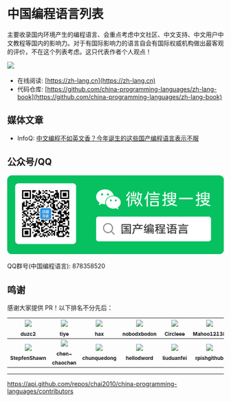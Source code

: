 # 中国编程语言列表

主要收录国内环境产生的编程语言、会重点考虑中文社区、中文支持、中文用户中文教程等国内的影响力。对于有国际影响力的语言自会有国际权威机构做出最客观的评价，不在这个列表考虑。这只代表作者个人观点！

[![](cover.jpg)](https://china-programming-languages.github.io)

- 在线阅读: [https://zh-lang.cn](https://zh-lang.cn)
- 代码仓库: [https://github.com/china-programming-languages/zh-lang-book](https://github.com/china-programming-languages/zh-lang-book)

## 媒体文章

- InfoQ: [中文编程不如英文香？今年诞生的这些国产编程语言表示不服](https://mp.weixin.qq.com/s/3WzDYdsKJfF2uQhCuYqiSg)

## 公众号/QQ

![](zh-lang-weixin-small.png)

QQ群号(中国编程语言): 878358520

## 鸣谢

感谢大家提供 PR！以下排名不分先后：

<!--
1. get contributors.json
// https://api.github.com/repos/chai2010/china-programming-languages/contributors

2. go run gen_contributors.go
3. replace contributors table
-->

| [<img src="https://avatars.githubusercontent.com/u/564778?v=4" width="100px;"/><br /><sub><b>duzc2</b></sub>](https://github.com/duzc2) | [<img src="https://avatars.githubusercontent.com/u/449224?v=4" width="100px;"/><br /><sub><b>tiye</b></sub>](https://github.com/tiye) | [<img src="https://avatars.githubusercontent.com/u/159840?v=4" width="100px;"/><br /><sub><b>hax</b></sub>](https://github.com/hax) | [<img src="https://avatars.githubusercontent.com/u/392497?v=4" width="100px;"/><br /><sub><b>nobodxbodon</b></sub>](https://github.com/nobodxbodon) | [<img src="https://avatars.githubusercontent.com/u/13297542?v=4" width="100px;"/><br /><sub><b>Circleee</b></sub>](https://github.com/Circleee) | [<img src="https://avatars.githubusercontent.com/u/45908451?v=4" width="100px;"/><br /><sub><b>Mahoo12138</b></sub>](https://github.com/Mahoo12138) | [<img src="https://avatars.githubusercontent.com/u/21377464?v=4" width="100px;"/><br /><sub><b>wrpota</b></sub>](https://github.com/wrpota) |
| :---: | :---: | :---: | :---: | :---: | :---: | :---: |
| [<img src="https://avatars.githubusercontent.com/u/44727245?v=4" width="100px;"/><br /><sub><b>StepfenShawn</b></sub>](https://github.com/StepfenShawn) | [<img src="https://avatars.githubusercontent.com/u/110345319?v=4" width="100px;"/><br /><sub><b>chen-chaochen</b></sub>](https://github.com/chen-chaochen) | [<img src="https://avatars.githubusercontent.com/u/541249?v=4" width="100px;"/><br /><sub><b>chunquedong</b></sub>](https://github.com/chunquedong) | [<img src="https://avatars.githubusercontent.com/u/46193371?v=4" width="100px;"/><br /><sub><b>hellodword</b></sub>](https://github.com/hellodword) | [<img src="https://avatars.githubusercontent.com/u/27857504?v=4" width="100px;"/><br /><sub><b>liuduanfei</b></sub>](https://github.com/liuduanfei) | [<img src="https://avatars.githubusercontent.com/u/39160142?v=4" width="100px;"/><br /><sub><b>rpishgithub</b></sub>](https://github.com/rpishgithub) | [<img src="https://avatars.githubusercontent.com/u/16332179?v=4" width="100px;"/><br /><sub><b>mikecovlee</b></sub>](https://github.com/mikecovlee) |

----

https://api.github.com/repos/chai2010/china-programming-languages/contributors
